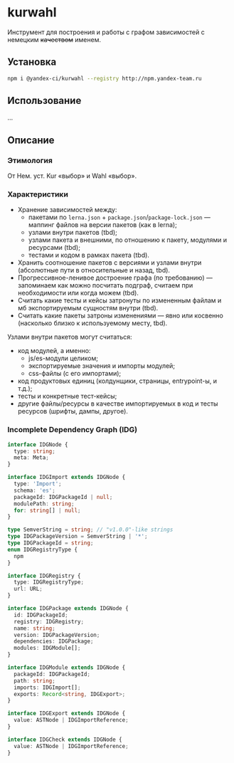 # kurwahl

Инструмент для построения и работы с графом зависимостей с немецким ~~качеством~~ именем.

## Установка

```sh
npm i @yandex-ci/kurwahl --registry http://npm.yandex-team.ru
```

## Использование

…

## Описание

### Этимология

От Нем. уст. Kur «выбор» и Wahl «выбор».

### Характеристики

- Хранение зависимостей между:
  - пакетами по `lerna.json` + `package.json`/`package-lock.json` — маппинг файлов на версии пакетов (как в lerna);
  - узлами внутри пакетов (tbd);
  - узлами пакета и внешними, по отношению к пакету, модулями и ресурсами (tbd);
  - тестами и кодом в рамках пакета (tbd).
- Хранить соотношение пакетов с версиями и узлами внутри (абсолютные пути в относительные и назад, tbd).
- Прогрессивное-ленивое достроение графа (по требованию) — запоминаем как можно посчитать подграф, считаем при необходимости или когда можем (tbd).
- Считать какие тесты и кейсы затронуты по измененным файлам и мб экспортируемым сущностям внутри (tbd).
- Считать какие пакеты затроны изменениями — явно или косвенно (насколько близко к используемому месту, tbd).

Узлами внутри пакетов могут считаться:
- код модулей, а именно:
  - js/es-модули целиком;
  - экспортируемые значения и импорты модулей;
  - css-файлы (с его импортами);
- код продуктовых единиц (колдунщики, страницы, entrypoint-ы, и т.д.);
- тесты и конкретные тест-кейсы;
- другие файлы/ресурсы в качестве импортируемых в код и тесты ресурсов (шрифты, дампы, другое).

### Incomplete Dependency Graph (IDG)

```ts
interface IDGNode {
  type: string;
  meta: Meta;
}

interface IDGImport extends IDGNode {
  type: 'Import';
  schema: 'es';
  packageId: IDGPackageId | null;
  modulePath: string;
  for: string[] | null;
}

type SemverString = string; // "v1.0.0"-like strings
type IDGPackageVersion = SemverString | '*';
type IDGPackageId = string;
enum IDGRegistryType {
  npm
}

interface IDGRegistry {
  type: IDGRegistryType;
  url: URL;
}

interface IDGPackage extends IDGNode {
  id: IDGPackageId;
  registry: IDGRegistry;
  name: string;
  version: IDGPackageVersion;
  dependencies: IDGPackage;
  modules: IDGModule[];
}

interface IDGModule extends IDGNode {
  packageId: IDGPackageId;
  path: string;
  imports: IDGImport[];
  exports: Record<string, IDGExport>;
}

interface IDGExport extends IDGNode {
  value: ASTNode | IDGImportReference;
}

interface IDGCheck extends IDGNode {
  value: ASTNode | IDGImportReference;
}
```
